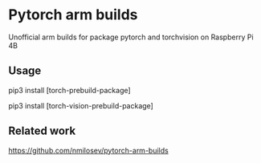 # Pytorch arm builds
Unofficial arm builds for package pytorch and torchvision on Raspberry Pi 4B

## Usage
pip3 install [torch-prebuild-package]

pip3 install [torch-vision-prebuild-package]

## Related work
https://github.com/nmilosev/pytorch-arm-builds
